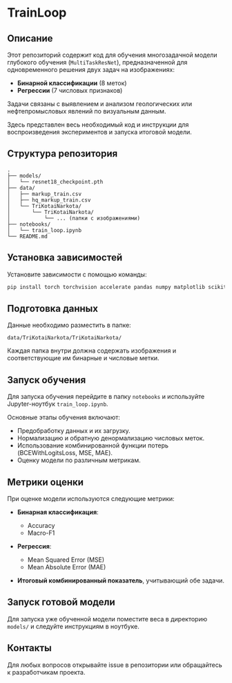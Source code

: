 # TrainLoop

## Описание

Этот репозиторий содержит код для обучения многозадачной модели глубокого обучения (`MultiTaskResNet`), предназначенной для одновременного решения двух задач на изображениях:

- **Бинарной классификации** (8 меток)
- **Регрессии** (7 числовых признаков)

Задачи связаны с выявлением и анализом геологических или нефтепромысловых явлений по визуальным данным.

Здесь представлен весь необходимый код и инструкции для воспроизведения экспериментов и запуска итоговой модели.

## Структура репозитория

```
.
├── models/
│   └── resnet18_checkpoint.pth
├── data/
│   ├── markup_train.csv
│   ├── hq_markup_train.csv
│   └── TriKotaiNarkota/
│       └── TriKotaiNarkota/
│           └── ... (папки с изображениями)
├── notebooks/
│   └── train_loop.ipynb
└── README.md
```

## Установка зависимостей

Установите зависимости с помощью команды:

```bash
pip install torch torchvision accelerate pandas numpy matplotlib scikit-learn
```

## Подготовка данных

Данные необходимо разместить в папке:

```
data/TriKotaiNarkota/TriKotaiNarkota/
```

Каждая папка внутри должна содержать изображения и соответствующие им бинарные и числовые метки.

## Запуск обучения

Для запуска обучения перейдите в папку `notebooks` и используйте Jupyter-ноутбук `train_loop.ipynb`. 

Основные этапы обучения включают:
- Предобработку данных и их загрузку.
- Нормализацию и обратную денормализацию числовых меток.
- Использование комбинированной функции потерь (BCEWithLogitsLoss, MSE, MAE).
- Оценку модели по различным метрикам.

## Метрики оценки

При оценке модели используются следующие метрики:

- **Бинарная классификация**:
  - Accuracy
  - Macro-F1

- **Регрессия**:
  - Mean Squared Error (MSE)
  - Mean Absolute Error (MAE)

- **Итоговый комбинированный показатель**, учитывающий обе задачи.

## Запуск готовой модели

Для запуска уже обученной модели поместите веса в директорию `models/` и следуйте инструкциям в ноутбуке.

## Контакты

Для любых вопросов открывайте issue в репозитории или обращайтесь к разработчикам проекта.


